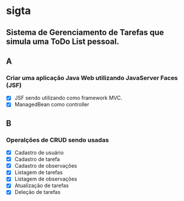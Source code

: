 # sigta
## Sistema de Gerenciamento de Tarefas que simula uma ToDo List pessoal.

## A
### Criar uma aplicação Java Web utilizando JavaServer Faces (JSF)
- [x] JSF sendo utilizando como framework MVC.
- [x] ManagedBean como controller

## B
### Operalções de CRUD sendo usadas
- [x] Cadastro de usuário
- [x] Cadastro de tarefa
- [x] Cadastro de observações
- [x] Listagem de tarefas
- [x] Listagem de observações
- [x] Atualização de tarefas
- [x] Deleção de tarefas